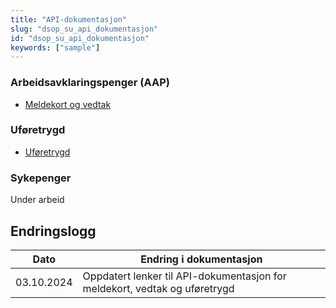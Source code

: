 ```yaml
---
title: "API-dokumentasjon"
slug: "dsop_su_api_dokumentasjon"
id: "dsop_su_api_dokumentasjon"
keywords: ["sample"]
---
```


### Arbeidsavklaringspenger (AAP)

* [Meldekort og vedtak](https://navikt.github.io/arena-ekstern-api-dok/dsop-aap/v1/)

### Uføretrygd

* [Uføretrygd](https://navikt.github.io/pensjon-ekstern-api/api/uforeopplysninger/uforeopplysninger.html)

### Sykepenger

Under arbeid

## Endringslogg

| Dato         | Endring i dokumentasjon   |
|-------------| ------------------------|
| 03.10.2024    | Oppdatert lenker til API-dokumentasjon for meldekort, vedtak og uføretrygd  |
